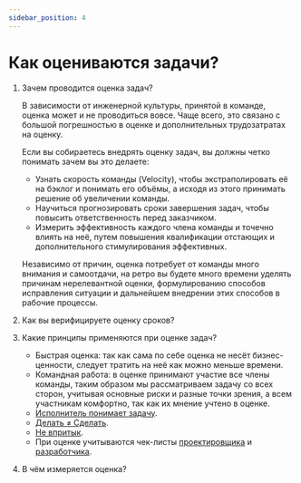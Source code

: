 ```yaml
---
sidebar_position: 4
---
```

# Как оцениваются задачи?

1. Зачем проводится оценка задач?

    В зависимости от инженерной культуры, принятой в команде, оценка может и не проводиться вовсе. Чаще всего, это связано с большой погрешностью в оценке и дополнительных трудозатратах на оценку.

    Если вы собираетесь внедрять оценку задач, вы должны четко понимать зачем вы это делаете:
    - Узнать скорость команды (Velocity), чтобы экстраполировать её на бэклог и понимать его объёмы, а исходя из этого принимать решение об увеличении команды.
    - Научиться прогнозировать сроки завершения задач, чтобы повысить ответственность перед заказчиком.
    - Измерить эффективность каждого члена команды и точечно влиять на неё, путем повышения квалификации отстающих и дополнительного стимулирования эффективных.

    Независимо от причин, оценка потребует от команды много внимания и самоотдачи, на ретро вы будете много времени уделять причинам нерелевантной оценки, формулированию способов исправления ситуации и дальнейшем внедрении этих способов в рабочие процессы. 

2. Как вы верифицируете оценку сроков?

3. Какие принципы применяются при оценке задач?
   - Быстрая оценка: так как сама по себе оценка не несёт бизнес-ценности, следует тратить на неё как можно меньше времени.
   - Командная работа: в оценке принимают участие все члены команды, таким образом мы рассматриваем задачу со всех сторон, учитывая основные риски и разные точки зрения, а всем участникам комфортно, так как их мнение учтено в оценке.
   - [Исполнитель понимает задачу](https://bureau.ru/soviet/20131125/).
   - [Делать ≠ Сделать](https://bureau.ru/books/fff/demo/4).
   - [Не впритык](https://bureau.ru/bb/soviet/20130909/).
   - При оценке учитываются чек-листы [проектировщика](../design/checklist.md) и [разработчика](./checklist.md).

4. В чём измеряется оценка? 